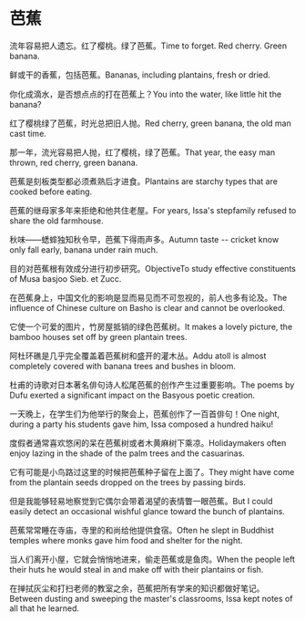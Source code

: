 # 芭蕉

<p><span class="chinese">流年容易把人遗忘。红了樱桃。绿了芭蕉。</span><span class="english">Time to forget. Red cherry. Green banana.</span></p>

<p><span class="chinese">鲜或干的香蕉，包括芭蕉。</span><span class="english">Bananas, including plantains, fresh or dried.</span></p>

<p><span class="chinese">你化成滴水，是否想点点的打在芭蕉上？</span><span class="english">You into the water, like little hit the banana?</span></p>

<p><span class="chinese">红了樱桃绿了芭蕉，时光总把旧人抛。</span><span class="english">Red cherry, green banana, the old man cast time.</span></p>

<p><span class="chinese">那一年，流光容易把人抛，红了樱桃，绿了芭蕉。</span><span class="english">That year, the easy man thrown, red cherry, green banana.</span></p>

<p><span class="chinese">芭蕉是刻板类型都必须煮熟后才进食。</span><span class="english">Plantains are starchy types that are cooked before eating.</span></p>

<p><span class="chinese">芭蕉的继母家多年来拒绝和他共住老屋。</span><span class="english">For years, Issa's stepfamily refused to share the old farmhouse.</span></p>

<p><span class="chinese">秋味——蟋蟀独知秋令早，芭蕉下得雨声多。</span><span class="english">Autumn taste -- cricket know only fall early, banana under rain much.</span></p>

<p><span class="chinese">目的对芭蕉根有效成分进行初步研究。</span><span class="english">ObjectiveTo study effective constituents of Musa basjoo Sieb. et Zucc.</span></p>

<p><span class="chinese">在芭蕉身上，中国文化的影响是显而易见而不可忽视的，前人也多有论及。</span><span class="english">The influence of Chinese culture on Basho is clear and cannot be overlooked.</span></p>

<p><span class="chinese">它使一个可爱的图片，竹房屋抵销的绿色芭蕉树。</span><span class="english">It makes a lovely picture, the bamboo houses set off by green plantain trees.</span></p>

<p><span class="chinese">阿杜环礁是几乎完全覆盖着芭蕉树和盛开的灌木丛。</span><span class="english">Addu atoll is almost completely covered with banana trees and bushes in bloom.</span></p>

<p><span class="chinese">杜甫的诗歌对日本著名俳句诗人松尾芭蕉的创作产生过重要影响。</span><span class="english">The poems by Dufu exerted a significant impact on the Basyous poetic creation.</span></p>

<p><span class="chinese">一天晚上，在学生们为他举行的聚会上，芭蕉创作了一百首俳句！</span><span class="english">One night, during a party his students gave him, Issa composed a hundred haiku!</span></p>

<p><span class="chinese">度假者通常喜欢悠闲的呆在芭蕉树或者木黄麻树下乘凉。</span><span class="english">Holidaymakers often enjoy lazing in the shade of the palm trees and the casuarinas.</span></p>

<p><span class="chinese">它有可能是小鸟路过这里的时候把芭蕉种子留在上面了。</span><span class="english">They might have come from the plantain seeds dropped on the trees by passing birds.</span></p>

<p><span class="chinese">但是我能够轻易地察觉到它偶尔会带着渴望的表情瞥一眼芭蕉。</span><span class="english">But I could easily detect an occasional wishful glance toward the bunch of plantains.</span></p>

<p><span class="chinese">芭蕉常常睡在寺庙，寺里的和尚给他提供食宿。</span><span class="english">Often he slept in Buddhist temples where monks gave him food and shelter for the night.</span></p>

<p><span class="chinese">当人们离开小屋，它就会悄悄地进来，偷走芭蕉或是鱼肉。</span><span class="english">When the people left their huts he would steal in and make off with their plantains or fish.</span></p>

<p><span class="chinese">在掸拭灰尘和打扫老师的教室之余，芭蕉把所有学来的知识都做好笔记。</span><span class="english">Between dusting and sweeping the master's classrooms, Issa kept notes of all that he learned.</span></p>

